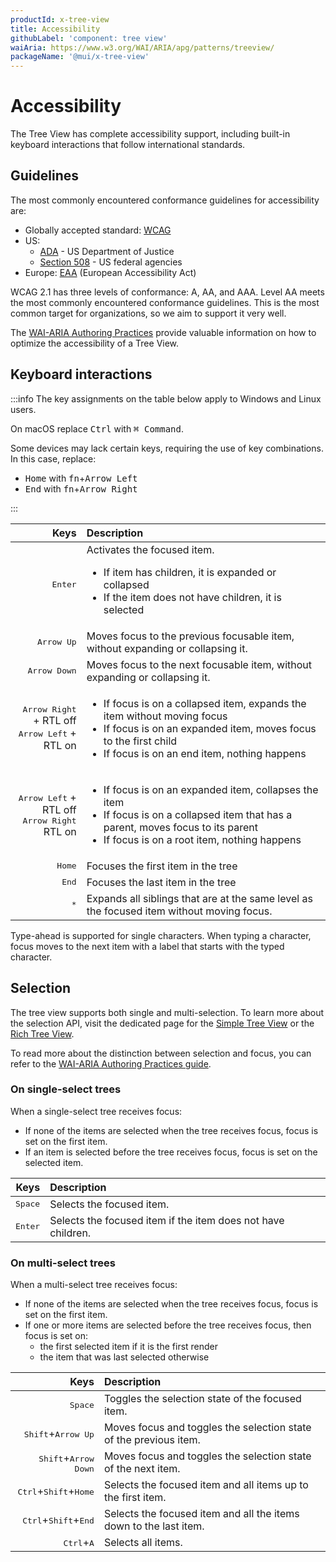 ```yaml
---
productId: x-tree-view
title: Accessibility
githubLabel: 'component: tree view'
waiAria: https://www.w3.org/WAI/ARIA/apg/patterns/treeview/
packageName: '@mui/x-tree-view'
---
```


# Accessibility

<p class="description">The Tree View has complete accessibility support, including built-in keyboard interactions that follow international standards.</p>

## Guidelines

The most commonly encountered conformance guidelines for accessibility are:

- Globally accepted standard: [WCAG](https://www.w3.org/WAI/standards-guidelines/wcag/)
- US:
  - [ADA](https://www.ada.gov/) - US Department of Justice
  - [Section 508](https://www.section508.gov/) - US federal agencies
- Europe: [EAA](https://ec.europa.eu/social/main.jsp?catId=1202) (European Accessibility Act)

WCAG 2.1 has three levels of conformance: A, AA, and AAA.
Level AA meets the most commonly encountered conformance guidelines.
This is the most common target for organizations, so we aim to support it very well.

The [WAI-ARIA Authoring Practices](https://www.w3.org/WAI/ARIA/apg/patterns/treeview/) provide valuable information on how to optimize the accessibility of a Tree View.

## Keyboard interactions

:::info
The key assignments on the table below apply to Windows and Linux users.

On macOS replace <kbd class="key">Ctrl</kbd> with <kbd class="key">⌘ Command</kbd>.

Some devices may lack certain keys, requiring the use of key combinations. In this case, replace:

- <kbd class="key">Home</kbd> with <kbd class="key">fn</kbd>+<kbd class="key">Arrow Left</kbd>
- <kbd class="key">End</kbd> with <kbd class="key">fn</kbd>+<kbd class="key">Arrow Right</kbd>

:::

|                                                                                          Keys | Description                                                                                                                                                                                                          |
| --------------------------------------------------------------------------------------------: | :------------------------------------------------------------------------------------------------------------------------------------------------------------------------------------------------------------------- |
|                                                                  <kbd class="key">Enter</kbd> | Activates the focused item. <ul><li>If item has children, it is expanded or collapsed</li><li>If the item does not have children, it is selected</li></ul>                                                           |
|                                                               <kbd class="key">Arrow Up</kbd> | Moves focus to the previous focusable item, without expanding or collapsing it.                                                                                                                                      |
|                                                             <kbd class="key">Arrow Down</kbd> | Moves focus to the next focusable item, without expanding or collapsing it.                                                                                                                                          |
| <kbd class="key">Arrow Right</kbd> + RTL off </br> <kbd class="key">Arrow Left</kbd> + RTL on | <ul><li>If focus is on a collapsed item, expands the item without moving focus</li><li>If focus is on an expanded item, moves focus to the first child</li><li>If focus is on an end item, nothing happens</li></ul> |
|   <kbd class="key">Arrow Left</kbd> + RTL off </br> <kbd class="key">Arrow Right</kbd> RTL on | <ul><li>If focus is on an expanded item, collapses the item</li><li>If focus is on a collapsed item that has a parent, moves focus to its parent</li><li>If focus is on a root item, nothing happens</li></ul>       |
|                                                                   <kbd class="key">Home</kbd> | Focuses the first item in the tree                                                                                                                                                                                   |
|                                                                    <kbd class="key">End</kbd> | Focuses the last item in the tree                                                                                                                                                                                    |
|                                                                     <kbd class="key">\*</kbd> | Expands all siblings that are at the same level as the focused item without moving focus.                                                                                                                            |

Type-ahead is supported for single characters. When typing a character, focus moves to the next item with a label that starts with the typed character.

## Selection

The tree view supports both single and multi-selection. To learn more about the selection API, visit the dedicated page for the [Simple Tree View](/x/react-tree-view/simple-tree-view/selection/) or the [Rich Tree View](/x/react-tree-view/rich-tree-view/selection/).

To read more about the distinction between selection and focus, you can refer to the [WAI-ARIA Authoring Practices guide](https://www.w3.org/WAI/ARIA/apg/practices/keyboard-interface/#kbd_focus_vs_selection).

### On single-select trees

When a single-select tree receives focus:

- If none of the items are selected when the tree receives focus, focus is set on the first item.
- If an item is selected before the tree receives focus, focus is set on the selected item.

|                         Keys | Description                                                  |
| ---------------------------: | :----------------------------------------------------------- |
| <kbd class="key">Space</kbd> | Selects the focused item.                                    |
| <kbd class="key">Enter</kbd> | Selects the focused item if the item does not have children. |

### On multi-select trees

When a multi-select tree receives focus:

- If none of the items are selected when the tree receives focus, focus is set on the first item.
- If one or more items are selected before the tree receives focus, then focus is set on:
  - the first selected item if it is the first render
  - the item that was last selected otherwise

|                                                                                 Keys | Description                                                       |
| -----------------------------------------------------------------------------------: | :---------------------------------------------------------------- |
|                                                         <kbd class="key">Space</kbd> | Toggles the selection state of the focused item.                  |
|                         <kbd class="key">Shift</kbd>+<kbd class="key">Arrow Up</kbd> | Moves focus and toggles the selection state of the previous item. |
|                       <kbd class="key">Shift</kbd>+<kbd class="key">Arrow Down</kbd> | Moves focus and toggles the selection state of the next item.     |
| <kbd class="key">Ctrl</kbd>+<kbd class="key">Shift</kbd>+<kbd class="key">Home</kbd> | Selects the focused item and all items up to the first item.      |
|  <kbd class="key">Ctrl</kbd>+<kbd class="key">Shift</kbd>+<kbd class="key">End</kbd> | Selects the focused item and all the items down to the last item. |
|                                 <kbd class="key">Ctrl</kbd>+<kbd class="key">A</kbd> | Selects all items.                                                |

